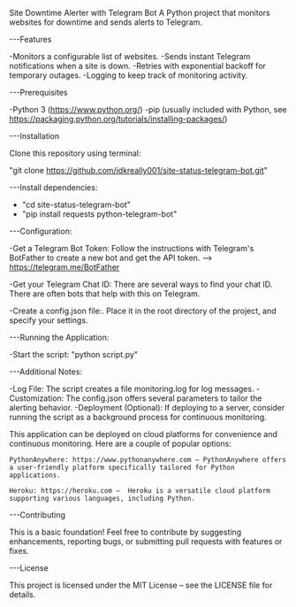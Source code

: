 Site Downtime Alerter with Telegram Bot
A Python project that monitors websites for downtime and sends alerts to Telegram.

---Features

-Monitors a configurable list of websites.
-Sends instant Telegram notifications when a site is down.
-Retries with exponential backoff for temporary outages.
-Logging to keep track of monitoring activity.


---Prerequisites

-Python 3 (https://www.python.org/)
-pip (usually included with Python, see https://packaging.python.org/tutorials/installing-packages/)

---Installation

Clone this repository using terminal:

"git clone https://github.com/idkreally001/site-status-telegram-bot.git"

---Install dependencies:

- "cd site-status-telegram-bot" 
- "pip install requests python-telegram-bot"


---Configuration:

-Get a Telegram Bot Token:  Follow the instructions with Telegram's BotFather to create a new bot and get the API token. --> https://telegram.me/BotFather

-Get your Telegram Chat ID:  There are several ways to find your chat ID. There are often bots that help with this on Telegram.

-Create a config.json file:.  Place it in the root directory of the project, and specify your settings.

---Running the Application:

-Start the script:
"python script.py" 

---Additional Notes:

-Log File: The script creates a file monitoring.log for log messages.
-Customization: The config.json offers several parameters to tailor the alerting behavior.
-Deployment (Optional): If deploying to a server, consider running the script as a background process for continuous monitoring.

This application can be deployed on cloud platforms for convenience and continuous monitoring. Here are a couple of popular options:

    PythonAnywhere: https://www.pythonanywhere.com – PythonAnywhere offers a user-friendly platform specifically tailored for Python applications.
    
    Heroku: https://heroku.com –  Heroku is a versatile cloud platform supporting various languages, including Python.

---Contributing

This is a basic foundation!  Feel free to contribute by suggesting enhancements, reporting bugs, or submitting pull requests with features or fixes.

---License

This project is licensed under the MIT License – see the LICENSE file for details.

